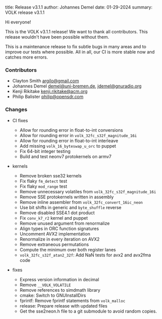 title: Release v3.1.1
author: Johannes Demel
date: 01-29-2024
summary: VOLK release v3.1.1

Hi everyone!

This is the VOLK v3.1.1 release! We want to thank all contributors. This release wouldn't have been possible without them.

This is a maintenance release to fix subtle bugs in many areas and to improve our tests where possible. All in all, our CI is more stable now and catches more errors.

### Contributors

- Clayton Smith <argilo@gmail.com>
- Johannes Demel <demel@uni-bremen.de>, <jdemel@gnuradio.org>
- Kenji Rikitake <kenji.rikitake@acm.org>
- Philip Balister <philip@opensdr.com>

### Changes

- CI fixes
  - Allow for rounding error in float-to-int conversions
  - Allow for rounding error in `volk_32fc_s32f_magnitude_16i`
  - Allow for rounding error in float-to-int interleave
  - Add missing `volk_16_byteswap_u_orc` to puppet
  - Fix 64-bit integer testing
  - Build and test neonv7 protokernels on armv7

- kernels
  - Remove broken sse32 kernels
  - Fix flaky `fm_detect` test
  - Fix flaky `mod_range` test
  - Remove unnecessary volatiles from `volk_32fc_s32f_magnitude_16i`
  - Remove SSE protokernels written in assembly
  - Remove inline assembler from `volk_32fc_convert_16ic_neon`
  - Use bit shifts in generic and `byte_shuffle` reverse
  - Remove disabled SSE4.1 dot product
  - Fix `conv_k7_r2` kernel and puppet
  - Remove unused argument from renormalize
  - Align types in ORC function signatures
  - Uncomment AVX2 implementation
  - Renormalize in every iteration on AVX2
  - Remove extraneous permutations
  - Compute the minimum over both register lanes
  - `volk_32fc_s32f_atan2_32f`: Add NaN tests for avx2 and avx2fma code

- fixes
  - Express version information in decimal
  - Remove `__VOLK_VOLATILE`
  - Remove references to simdmath library
  - cmake: Switch to GNUInstallDirs
  - fprintf: Remove fprintf statements from `volk_malloc`
  - release: Prepare release with updated files
  - Get the sse2neon.h file to a git submodule to avoid random copies.
